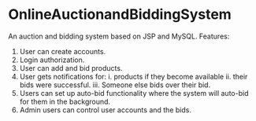 # OnlineAuctionandBiddingSystem
 An auction and bidding system based on JSP and MySQL. 
 Features:
 1. User can create accounts.
 2. Login authorization.
 3. User can add and bid products.
 4. User gets notifications for:
     i. products if they become available
     ii. their bids were successful.
     iii. Someone else bids over their bid.
 6. Users can set up auto-bid functionality where the system will auto-bid for them in the background.
 7. Admin users can control user accounts and the bids.
    
